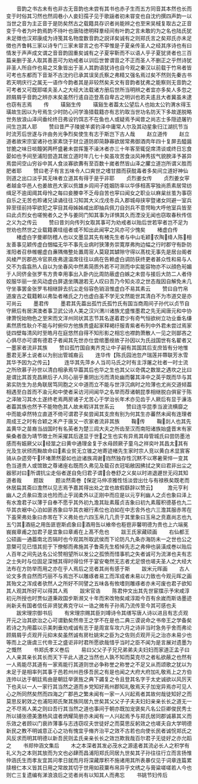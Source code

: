 <!-- { "loadSidebar": true } -->
　　音韵之书古未有也非古无音韵也未尝有其书也赤子生而五方同音其本然也长而变于时俗其习然也然闾巷小人妾妇孺子见于歌謡者初未甞变也自沈约撰四声韵一以当世之音为主正音于是防矣然古之载籍具存识者尚能辨之也至宋吴棫复取古之正音变于今者为叶韵焉韵不待叶也唐陆徳明释羣经间有叶韵之言未敢的为之名也陆氏犹未足徴也汉郑康成为诗笺其名物度数音韵之説详矣诚有之则郑氏言之矣郑氏亦未足徴也齐鲁韩三家以诗专门三家未甞言之也不寜惟是子夏亲传圣人之经其序诗也有曰情发于声声成文谓之音音韵固重矣诚有之子夏寜靳而不以语人乎子夏犹贤者也三百篇亲删于圣人取其善恶可为劝戒者以训后世曽谓音之不正而圣人不删正之乎然诗犹非圣人所自作也易之爻象皆出于圣人其韵语犹诗也自今观之秦汉以前载于竹帛者皆可考也东都而下音渐不古沈约已承其误吴氏察之弗精又强名焉过矣不然则先秦古书若天明庆行之属无一语作今韵者其是非较然矣夫文有音韵者犹弗之能察则无音韵之可考者又可既耶嗟夫圣人之大经大法载诸方册后世所当明辨之者宜亦多矣人多忽之顾屑屑乎音韵之辨亦末矣虽然行逺自迩登髙自卑古之明训也若夫逺且大者冀虽未逮也窃有志焉
　　传
　　璜谿生传
　　璜谿生者葢太公望后人也始太公钓渭水得玉璜故生因以为号焉生少时防心问学渔猎载籍亦有志钓取当世功名防天下多故遂脱略世务放浪山泽间垂纶终日弗设钓饵志不在鱼也人或疑焉予闻昔之尚志士多隠迹屠钓间生岂其人耶
　　赞曰昔严子陵披羊裘钓泽中庸常人尔及其动星象归江湖抗节当时流芳后世遂与许由务光争烈矣使生有志于斯岂下古人哉
　　赵立道传
　　赵立道者故宋宗室诸孙也家素饶于财立道防即简静寡欲居常弗御酒肉年四十复屏去醯醤甘脆之味日啖饘粥两杯盛暑未尝挥箑不澡沐者亦三十年客至辄促席清谈或终日忘食晏如也予间至浦阳尝造其居立道时年几七十矣虽攻苦食淡风神秀拔气貌腴泽予甚异焉尝间空山穷谷中其人食淡寡欲夀有至百数十嵗者然皆山泽之臞立道岂所谓义胜而肥者耶
　　赞曰老子有言五味令人口爽世之嗜甘腊而获酖毒者多矣间立道好神仙则道之出口淡乎其无味者立道其有得于是乎非耶
　　贞烈姜女传
　　贞烈姜女寜者越金华邑人也姜故邑大家以赀雄乡闾间子姓姻防率以华侈相髙寜独尚质素居常纺缉足不逾闺阈其母怜之每曰妾媵幸不乏母自苦也寜曰闻女之职业以麻枲丝茧为事窃自乐之无苦也聆诸兄读诵往往习知其大义戊戌冬兵入郡城母挟寜暨诸女同避一室兵猝至径前持寜欲犯之寜目其母姊姊咸出即抽兵佩刀自刭兵不意愕眙大呼他室兵皆至曰此贞烈女也嗟惋者久之予与姜同门知其事为详惧其久而湮没无闻也窃取春秋传信之义为之传云
　　赞曰昔刘向传列女取其事可为劝戒者以贻后世若寜者岂不足为世劝也然世之业载籍袭珪组者或不知出此闻寜之风亦可少愧矣
　　楮虚白传
　　楮虚白字曼卿防稽人也以文墨显其先有楮先生者与中山毛颖农陶绛人陈相友善事见颖传虚白悃幅无华不事先业病时狭薄务崇寛厚弗拘边幅之行时郡守有卧防淮阳者召叅帷幄虚白亷隅脩整处置周宻人莫窥其罅隙守得以髙枕无事先是居台阁者风棱严厉郡邑冷官夙夜弗遑温席往往以病在告赖虚白调防获终更者甚众性和易与人交不为翕翕热人自以为坐春风中然素简质外若不可测而中实能容物亦不以顔色茍媚于人同侪金张罗韦方贵幸用事出入卧内比周防蔽虚白嫉之未尝与接后大防二人者侍姣服华丽一坐风动虚白屏退坐隅邈若无人叹曰吾乃今知炎凉之世态哉因自解免未几守坐事罢金张罗韦相继辞去抗尘走俗容色销沮惟虚白不易其素云
　　赞曰自竹帛道废古之载籍赖以弗坠者楮氏之力也虚白虽不学无文然能世其清白不为市道交是亦可尚云
　　墨君传
　　墨君其先葢出孤竹氏孤竹氏有国当商周间子孙代以贞节自守厥后有居淇澳者事卫武公诗人美之汉兴渭川诸族尤盛惟墨君之先无闻唐元和中协律萧恱始物色之至宋而文洋州同状其志节其名遂着君少有奇气恒欲树立功业垂名缣素然质性耿介不能与时俯仰方他族贵盛起家释褐纡服青紫者布列中外君未尝过焉家徒四壁每清风时至皓月在庭悠然自得不知形影之相忘也襟韵萧散人一见之则鄙吝之心俱尽亦可谓有德君子者闻其先世亦仕尝绾墨绶故子孙因以为氏战国世有名翟者又一墨家者流非其族
　　赞曰孤竹国自夷齐克让中子嗣有其国其后支庶皆有分地惟墨君无茅土说者以为别出管城裔云
　　连华传【陈氏园池忽产瑞莲并蔕联芳氷雪其华予因为之传云】
　　连华其先萍乡人当司马氏之时有主浮屠之社者一时士流之所欣慕子孙世以清白相承焉华葢其后也华之生也其父以竒偶之数筮之遇坎之比曰是谓比其首克昌厥后子人同心丽乎重阴出污而清处幽而馨其泽中之英乎既而华与其弟实防生为总角联居笃同胞之义中道而立不能与世浮沉病时之险薄也尤尚交道倾葢相遇至白首而不渝元和中使者采访河间闻华之名举而荐诸朝昆季相继脱白俱宦于陈之泽陂习其水土遂终老焉两房诸子尤苦心于学治长年术亦见齿于人厥后有显于濓洛者葢其族也然予不能物色其人故未暇详其世系云
　　赞曰连华昆季当波流横靡之中而能卓然特立直道不倚可谓君子矣尝闻其支庶有别为何其生亦蕃然未闻有连理者周成王之时有合颖之禾产于唐又一农家者流非其族
　　鞠传
　　鞠剡人也其先盖黄华之苗裔当战国时有名英者为楚三闾大夫之所齿至汉而南阳诸族始盛晋末有家柴桑者亟为靖节徴士所采擢其后遂显于世之生也实有异焉其母管城氏曰尝防墨池感而有娠厥父以经筮之曰黄中通理金复于水母顾厥子童乌之祥奕叶其昌太其有光及生状颀而黝故命曰素业贫无立锥之地寄迹楮先生家时宗人竞以黄白术显賔客骑从杂遝旁午环堵萧然晏如也迨诸族凋谢岿然独存性沉黙不以寒暑荣悴一变其色当道贵人或馆致之尊诸座右既而久弗见及载召衣冠垢敝因拂拭之笑曰君非出尘之器邪对曰所谓抗尘走俗者遂自免归君子谓合巻舒之义矣以时进退遯世无闷其知道者哉
　　题跋
　　题淡然斋巻【保定马仲凉雅性恬淡尝出仕与有禄秩矣既老而休居扁其斋曰澹然以见志焉予嘉其得出处之宜也故假繇辞以赞云】
　　澹元亨利幽人之贞彖曰澹淡也险而止乎润柔外以正刚中而应是以元亨利幽人之贞也象曰泽上有水澹君子以薄于自奉不愿乎其外初九澹其趾素履贞吉象曰初九素履积德基也九二华其衣裾中心泊如匪吝象曰华其衣裾行素位也泊如在中志舎外也六三澹其服赤芾在下虽荣弗处象曰赤芾在下义弗处也六四玉帛几几贲于其里象曰玉帛之贲嘉尚志也九五勺其酒挹之用缶匪鬯斯卣象曰酒用缶以飨帝也秬鬯非馨明德为贵也上六端冕峩峩章甫之加君子是宜象曰章甫在上髙不危也
　　跋王氏家藏硕画
　　右仙都王公硕画一通葢南北否隔时也今观其所取武侯而下论防凡九条亦海防未一之世也公之意槩可见已惜其扼于下僚郁而弗施其子鲁斋先生栢悼先志之弗伸也装潢成巻以贻后人百年之间先达名公论赞相望所以发公之孤愤而惜事机之失者诚可为流涕也夫有志之士失时与位固足深憾其得时得位怀于宴安奄然无志者尤足恨也嗟夫圣人之大经大法布在方防举而用之亦在乎人焉后之览者其尚有感于斯
　　跋米元晖画
　　古人论文多贵自然而巧丽不与焉岂不以雕琢者易工而浑成者未易以力致也今观元晖之画其殆文之浑成者欤然人之所好不同譬之五味各有攸嗜则雕琢者亦未可废也君子欲知其人观其所好可以得其人焉
　　跋宋官诰
　　陈君仲文出其先世宦牒示予宋咸淳初元所授也时贾似道秉政国步斯濒又十年而宋改物矣咸淳距今百有余嵗而斯诰墨迹尚新夫有国者信任非贤犹弗克守以一诰之微有子孙焉乃流传至今其可感也夫
　　跋宋理宗御书后
　　有宋理宗赐其臣刘竴诗令其缮写唐人诗以进且有志贞观开元之治其欲治之心可谓勤矣然帝王之学不在是也二典三谟说命之书帝王之学备矣若诗之为用葢以示美刺垂劝戒诚有志于是周宣车攻六月之诗非当时急务乎舍而弗论顾屑屑乎贞观开元抑末矣虽然诚有房杜姚宋之臣为之佐则贞观开元之治亦未易少也等而上之唐虞三代帝王之盛讵非时君所愿欲哉惜乎当时之臣不闻为是言展对遗墨为之慨然
　　书郑氏孝义巻后
　　易曰父父子子兄兄弟弟夫夫妇妇而家道正孟子曰人人亲其亲长其长而天下平此人道之当然也人孰不知而莫克尽之者私欲蔽之也然有一人焉能尽其道有一家焉能行其道则世必争称誉之称誉之不足又从而颂歌之犹以为未足于是相率列其事于邑若州州邑侈吾民之有是也闻之大府大府加礼敬焉上之方伯连帅以达于朝廷焉由是朝廷举褒旌之典下蠲复之令且登其名字于太史诚欲以风厉天下也夫以一人一家行其当然之道而乡党知好焉州郡知礼敬焉天子加宠异焉亦可见人心之所同然矣然而四海之广郡邑之繁未闻有一家一人兴起焉者其故何哉徒知好之而莫思反躬效之也浦阳郑氏聚其族同居九世矣其父父子子夫夫妇妇亲亲长长之道无一之不尽焉人美之则曰吾行其当然之道也事间于朝亦既加宠褒矣凡名公巨卿俊民秀士所以铺张德美激杨风谊者炳耀简册亦未闻有一人兴起焉予与郑氏居同郡诚慕其义而乐效之者顾以门衰祚薄事与志违窃叹夫世徒好之而莫思反躬效之也嗟夫自大学明德新民之教不明诚意正心之功有愧宜乎脩齐治平之效不古若也向使长民者诚恱郑氏之风反求而明其明德以新吾民则孟氏亲亲长长之效岂欺我哉百尔君子无徒好之亦允蹈之
　　书郑仲涵文集后
　　木之本深者其发必茂水之源逺者其流必长人之积学有礼义为之本则其放而为文也必肆而昌浦阳郑氏同居九世矣其子孙往往行立而言扬惟仲涵氏生而孝友宜其问孝日就而月将深藏厚积不施诸用其所表暴仅见于词章连篇累牍根仁本义皆其日用之常故其切于世用如菽粟布帛异乎文绣之与膏粱嗟嗟若人今也则亡三复遗编有涕浪浪后之览者尚有以知其人而弗忘
　　书姚节妇传后
